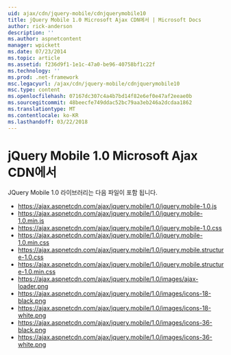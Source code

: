 ```yaml
---
uid: ajax/cdn/jquery-mobile/cdnjquerymobile10
title: jQuery Mobile 1.0 Microsoft Ajax CDN에서 | Microsoft Docs
author: rick-anderson
description: ''
ms.author: aspnetcontent
manager: wpickett
ms.date: 07/23/2014
ms.topic: article
ms.assetid: f236d9f1-1e1c-47a0-be96-40758bf1c22f
ms.technology: ''
ms.prod: .net-framework
msc.legacyurl: /ajax/cdn/jquery-mobile/cdnjquerymobile10
msc.type: content
ms.openlocfilehash: 07167dc307c4a4b7bd14f82e6ef0e47af2eeae0b
ms.sourcegitcommit: 48beecfe749ddac52bc79aa3eb246a2dcdaa1862
ms.translationtype: MT
ms.contentlocale: ko-KR
ms.lasthandoff: 03/22/2018
---
```

<a name="jquery-mobile-10-on-the-microsoft-ajax-cdn"></a>jQuery Mobile 1.0 Microsoft Ajax CDN에서
====================
JQuery Mobile 1.0 라이브러리는 다음 파일이 포함 됩니다.

- https://ajax.aspnetcdn.com/ajax/jquery.mobile/1.0/jquery.mobile-1.0.js
- https://ajax.aspnetcdn.com/ajax/jquery.mobile/1.0/jquery.mobile-1.0.min.js
- https://ajax.aspnetcdn.com/ajax/jquery.mobile/1.0/jquery.mobile-1.0.css
- https://ajax.aspnetcdn.com/ajax/jquery.mobile/1.0/jquery.mobile-1.0.min.css
- https://ajax.aspnetcdn.com/ajax/jquery.mobile/1.0/jquery.mobile.structure-1.0.css
- https://ajax.aspnetcdn.com/ajax/jquery.mobile/1.0/jquery.mobile.structure-1.0.min.css
- https://ajax.aspnetcdn.com/ajax/jquery.mobile/1.0/images/ajax-loader.png
- https://ajax.aspnetcdn.com/ajax/jquery.mobile/1.0/images/icons-18-black.png
- https://ajax.aspnetcdn.com/ajax/jquery.mobile/1.0/images/icons-18-white.png
- https://ajax.aspnetcdn.com/ajax/jquery.mobile/1.0/images/icons-36-black.png
- https://ajax.aspnetcdn.com/ajax/jquery.mobile/1.0/images/icons-36-white.png
